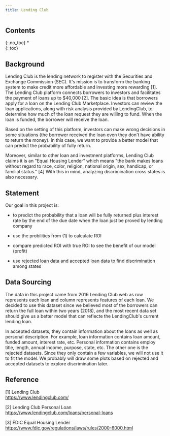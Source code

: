 ```yaml
---
title: Lending Club
---
```




## Contents


{:.no_toc}
*  
{: toc}




## Background  


Lending Club is the lending network to register with the Securities and Exchange Commission (SEC). It's mission is to transform the banking system to make credit more affordable and investing more rewarding [1]. The Lending Club platform connects borrowers to investors and facilitates the payment of loans up to \$40,000 [2]. The basic idea is that borrowers apply for a loan on the Lending Club Marketplace. Investors can review the loan applications, along with risk analysis provided by LendingClub, to determine how much of the loan request they are willing to fund. When the loan is funded, the borrower will receive the loan.



Based on the setting of this platform, investors can make wrong decisions in some situations (the borrower received the loan even they don't have ability to return the money). In this case, we want to provide a better model that can predict the probability of fully return.    



Moreover, similar to other loan and investment platforms, Lending Club claims it is an "Equal Housing Lender" which means "the bank makes loans without regard to race, color, religion, national origin, sex, handicap, or familial status." [4] With this in mind, analyzing discrimination cross states is also necessary.



## Statement  


Our goal in this project is:   


- to predict the probability that a loan will be fully returned plus interest rate by the end of the due date when the loan just be proved by lending company


- use the probilities from (1) to calculate ROI


- compare predicted ROI with true ROI to see the benefit of our model (profit)


- use rejected loan data and accepted loan data to find discrimination among states



## Data Sourcing

The data in this project came from 2016 Lending Club web as row represents each loan and column represents features of each loan. We decided to use this dataset since we believed most of the borrowers can return the full loan within two years (2018), and the most recent data set should give us a better model that can reflecte the LendingClub's current lending loan. 


In accepted datasets, they contain information about the loans as well as personal description. For example, loan information contains loan amount, funded amount, interest rate, etc. Personal information contains employ title, length, annual income, purpose, state, etc. The other one is the rejected datasets. Since they only contain a few variables, we will not use it to fit the model. We probably will draw some plots based on rejected and accepted datasets to explore discrimination later. 


## Reference 

[1] Lending Club  
https://www.lendingclub.com/  

[2] Lending Club Personal Loan  
https://www.lendingclub.com/loans/personal-loans    

[3] FDIC Equal Housing Lender  
https://www.fdic.gov/regulations/laws/rules/2000-6000.html










